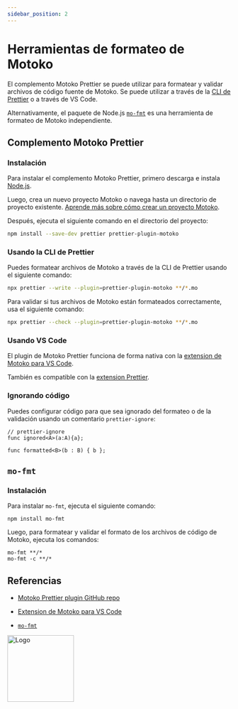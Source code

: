 ```yaml
---
sidebar_position: 2
---
```


# Herramientas de formateo de Motoko

El complemento Motoko Prettier se puede utilizar para formatear y validar
archivos de código fuente de Motoko. Se puede utilizar a través de la
[CLI de Prettier](https://prettier.io/docs/en/cli.html) o a través de VS Code.

Alternativamente, el paquete de Node.js
[`mo-fmt`](https://www.npmjs.com/package/mo-fmt) es una herramienta de formateo
de Motoko independiente.

## Complemento Motoko Prettier

### Instalación

Para instalar el complemento Motoko Prettier, primero descarga e instala
[Node.js](https://nodejs.org/es/download/).

Luego, crea un nuevo proyecto Motoko o navega hasta un directorio de proyecto
existente.
[Aprende más sobre cómo crear un proyecto Motoko](../getting-started/quickstart.md).

Después, ejecuta el siguiente comando en el directorio del proyecto:

```sh
npm install --save-dev prettier prettier-plugin-motoko
```

### Usando la CLI de Prettier

Puedes formatear archivos de Motoko a través de la CLI de Prettier usando el
siguiente comando:

```sh
npx prettier --write --plugin=prettier-plugin-motoko **/*.mo
```

Para validar si tus archivos de Motoko están formateados correctamente, usa el
siguiente comando:

```sh
npx prettier --check --plugin=prettier-plugin-motoko **/*.mo
```

### Usando VS Code

El plugin de Motoko Prettier funciona de forma nativa con la
[extension de Motoko para VS Code](https://marketplace.visualstudio.com/items?itemName=dfinity-foundation.vscode-motoko).

También es compatible con la
[extension Prettier](https://marketplace.visualstudio.com/items?itemName=esbenp.prettier-vscode).

### Ignorando código

Puedes configurar código para que sea ignorado del formateo o de la validación
usando un comentario `prettier-ignore`:

```motoko no-repl
// prettier-ignore
func ignored<A>(a:A){a};

func formatted<B>(b : B) { b };
```

## `mo-fmt`

### Instalación

Para instalar `mo-fmt`, ejecuta el siguiente comando:

```
npm install mo-fmt
```

Luego, para formatear y validar el formato de los archivos de código de Motoko,
ejecuta los comandos:

```
mo-fmt **/*
mo-fmt -c **/*
```

## Referencias

- [Motoko Prettier plugin GitHub repo](https://github.com/dfinity/prettier-plugin-motoko/)

- [Extension de Motoko para VS Code](https://marketplace.visualstudio.com/items?itemName=dfinity-foundation.vscode-motoko)

- [`mo-fmt`](https://www.npmjs.com/package/mo-fmt)

<img src="https://github.com/user-attachments/assets/844ca364-4d71-42b3-aaec-4a6c3509ee2e" alt="Logo" width="150" height="150" />
